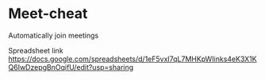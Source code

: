 # Meet-cheat
Automatically join meetings 

Spreadsheet link 
https://docs.google.com/spreadsheets/d/1eF5vxI7qL7MHKpWIinks4eK3X1KQ6IwDzepgBnOqifU/edit?usp=sharing
